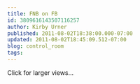 ```yaml
---
title: FNB on FB
id: 3809616143507116257
author: Kirby Urner
published: 2011-08-02T18:38:00.000-07:00
updated: 2011-08-02T18:45:09.512-07:00
blog: control_room
tags: 
---
```


Click for larger views...[](https://blogger.googleusercontent.com/img/b/R29vZ2xl/AVvXsEjXsWer8Gl72L6EsoW0mp9WvfwAkF1EFESNQLQ8y8W67MJzBnhbTL2xF5aUednVr0GU8Tkzh-JJ1XbUp9MWRcJzxG-TcRg9IG4vW5sobbutlfL4D5dJqvHsYgRiS29Kv5Wk-qLM/s1600/biodiesel.png)[](https://blogger.googleusercontent.com/img/b/R29vZ2xl/AVvXsEhGyKZKU0p9nfR3SkjbXVXHzbdUMs1T6WHZoTa2JfGu9GUUUJPRJJTqi9bHSKNO5vcc8dkQZCith4zLvXcHNJz7tUAwnbwPgiwAcusIWySj9TzvsJ9rDD3ECaXw4o0Pb-3htbvS/s1600/fnbdebate.png)[](https://blogger.googleusercontent.com/img/b/R29vZ2xl/AVvXsEggisCS2XcAR9lLFf8boNBY9GXETraz7k4nle4QGE9XMHFGF4jAcHEndR-OHtd75RH24NCIs8PKaCas9FhckRyR53M5S2sgQvIsAjYjwaGPYHRtZBQG2CUB6fl8lrerAA3BcYuO/s1600/commentary.png)